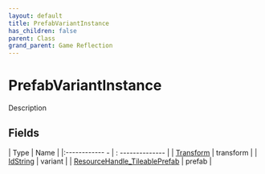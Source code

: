 ```yaml
---
layout: default
title: PrefabVariantInstance
has_children: false
parent: Class
grand_parent: Game Reflection
---
```

# PrefabVariantInstance
Description 

## Fields
| Type | Name |
|:------------ - | : -------------- |
| [Transform](game-reflection/classes/transform.md) | transform |
| [IdString](game-reflection/components/id_string.md) | variant |
| [ResourceHandle_TileablePrefab](game-reflection/components/resource_handle__tileable_prefab.md) | prefab |
